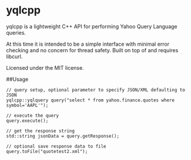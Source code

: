 yqlcpp
======

yqlcpp is a lightweight C++ API for performing Yahoo Query Language queries. 

At this time it is intended to be a simple interface with minimal error 
checking and no concern for thread safety. Built on top of and requires libcurl.

Licensed under the MIT license.

##Usage

```
// query setup, optional parameter to specify JSON/XML defaulting to JSON
yqlcpp::yqlquery query("select * from yahoo.finance.quotes where symbol='AAPL'");

// execute the query
query.execute();

// get the response string
std::string jsonData = query.getResponse();
	
// optional save response data to file	
query.toFile("quotetest2.xml");
```
